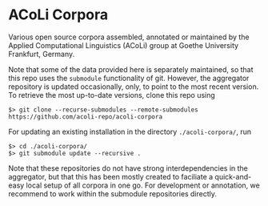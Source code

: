 # ACoLi Corpora

Various open source corpora assembled, annotated or maintained by the Applied Computational Linguistics (ACoLi) group at Goethe University Frankfurt, Germany.

Note that some of the data provided here is separately maintained, so that this repo uses the `submodule` functionality of git.
However, the aggregator repository is updated occasionally, only, to point to the most recent version. To retrieve the most up-to-date versions, clone this repo using

    $> git clone --recurse-submodules --remote-submodules https://github.com/acoli-repo/acoli-corpora

For updating an existing installation in the directory `./acoli-corpora/`, run

    $> cd ./acoli-corpora/
    $> git submodule update --recursive .

Note that these repositories do not have strong interdependencies in the aggregator, but that this has been mostly created to faciliate a quick-and-easy local setup of all
corpora in one go. For development or annotation, we recommend to work within the submodule repositories directly.

